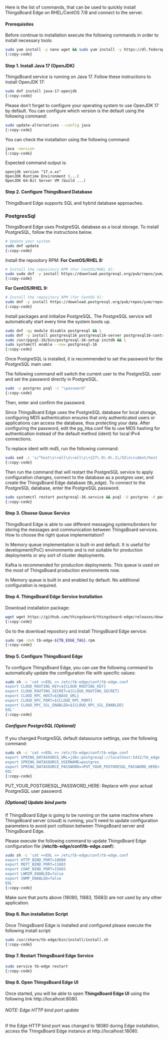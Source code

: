 Here is the list of commands, that can be used to quickly install ThingsBoard Edge on RHEL/CentOS 7/8 and connect to the server.

#### Prerequisites
Before continue to installation execute the following commands in order to install necessary tools:

```bash
sudo yum install -y nano wget && sudo yum install -y https://dl.fedoraproject.org/pub/epel/epel-release-latest-7.noarch.rpm
{:copy-code}
```

#### Step 1. Install Java 17 (OpenJDK)
ThingsBoard service is running on Java 17. Follow these instructions to install OpenJDK 17:

```bash
sudo dnf install java-17-openjdk
{:copy-code}
```

Please don't forget to configure your operating system to use OpenJDK 17 by default.
You can configure which version is the default using the following command:

```bash
sudo update-alternatives --config java
{:copy-code}
```

You can check the installation using the following command:

```bash
java -version
{:copy-code}
```

Expected command output is:

```text
openjdk version "17.x.xx"
OpenJDK Runtime Environment (...)
OpenJDK 64-Bit Server VM (build ...)
```

#### Step 2. Configure ThingsBoard Database
ThingsBoard Edge supports SQL and hybrid database approaches.

### PostgresSql
ThingsBoard Edge uses PostgreSQL database as a local storage.
To install PostgreSQL, follow the instructions below.

```bash
# Update your system
sudo dnf update
{:copy-code}
```

Install the repository RPM:
**For CentOS/RHEL 8:**

```bash
# Install the repository RPM (For CentOS/RHEL 8):
sudo sudo dnf -y install https://download.postgresql.org/pub/repos/yum/reporpms/EL-8-x86_64/pgdg-redhat-repo-latest.noarch.rpm
{:copy-code}
```

**For CentOS/RHEL 9:**

```bash
# Install the repository RPM (for CentOS 9):
sudo dnf -y install https://download.postgresql.org/pub/repos/yum/reporpms/EL-9-x86_64/pgdg-redhat-repo-latest.noarch.rpm
{:copy-code}
```

Install packages and initialize PostgreSQL. The PostgreSQL service will automatically start every time the system boots up.

```bash
sudo dnf -qy module disable postgresql && \
sudo dnf -y install postgresql16 postgresql16-server postgresql16-contrib && \
sudo /usr/pgsql-16/bin/postgresql-16-setup initdb && \
sudo systemctl enable --now postgresql-16
{:copy-code}
```

Once PostgreSQL is installed, it is recommended to set the password for the PostgreSQL main user.

The following command will switch the current user to the PostgreSQL user and set the password directly in PostgreSQL.

```bash
sudo -u postgres psql -c "\password"
{:copy-code}
```

Then, enter and confirm the password.

Since ThingsBoard Edge uses the PostgreSQL database for local storage, configuring MD5 authentication ensures that only authenticated users or 
applications can access the database, thus protecting your data. After configuring the password, 
edit the pg_hba.conf file to use MD5 hashing for authentication instead of the default method (ident) for local IPv4 connections.

To replace ident with md5, run the following command:

```bash
sudo sed -i 's/^host\s\+all\s\+all\s\+127\.0\.0\.1\/32\s\+ident/host    all             all             127.0.0.1\/32            md5/' /var/lib/pgsql/16/data/pg_hba.conf
{:copy-code}
```

Then run the command that will restart the PostgreSQL service to apply configuration changes, connect to the database as a postgres user, 
and create the ThingsBoard Edge database (tb_edge). To connect to the PostgreSQL database, enter the PostgreSQL password.

```bash
sudo systemctl restart postgresql-16.service && psql -U postgres -d postgres -h 127.0.0.1 -W -c "CREATE DATABASE tb_edge;"
{:copy-code}
```

#### Step 3. Choose Queue Service

ThingsBoard Edge is able to use different messaging systems/brokers for storing the messages and communication between ThingsBoard services. 
How to choose the right queue implementation?

In Memory queue implementation is built-in and default. It is useful for development(PoC) environments and is not suitable for production deployments or any sort of cluster deployments.

Kafka is recommended for production deployments. This queue is used on the most of ThingsBoard production environments now.

In Memory queue is built in and enabled by default. No additional configuration is required.

#### Step 4. ThingsBoard Edge Service Installation
Download installation package:

```bash
wget wget https://github.com/thingsboard/thingsboard-edge/releases/download/v${TB_EDGE_TAG}/tb-edge-${TB_EDGE_TAG}.rpm
{:copy-code}
```

Go to the download repository and install ThingsBoard Edge service:

```bash
sudo rpm -Uvh tb-edge-${TB_EDGE_TAG}.rpm
{:copy-code}
```

#### Step 5. Configure ThingsBoard Edge
To configure ThingsBoard Edge, you  can use the following command to automatically update the configuration file with specific values:

```bash
sudo sh -c 'cat <<EOL >> /etc/tb-edge/conf/tb-edge.conf
export CLOUD_ROUTING_KEY=${CLOUD_ROUTING_KEY}
export CLOUD_ROUTING_SECRET=${CLOUD_ROUTING_SECRET}
export CLOUD_RPC_HOST=${BASE_URL}
export CLOUD_RPC_PORT=${CLOUD_RPC_PORT}
export CLOUD_RPC_SSL_ENABLED=${CLOUD_RPC_SSL_ENABLED}
EOL'
{:copy-code}
```

##### Configure PostgreSQL (Optional)
If you changed PostgreSQL default datasource settings, use the following command:

```bash
sudo sh -c 'cat <<EOL >> /etc/tb-edge/conf/tb-edge.conf
export SPRING_DATASOURCE_URL=jdbc:postgresql://localhost:5432/tb_edge
export SPRING_DATASOURCE_USERNAME=postgres
export SPRING_DATASOURCE_PASSWORD=<PUT_YOUR_POSTGRESQL_PASSWORD_HERE>
EOL'
{:copy-code}
```

PUT_YOUR_POSTGRESQL_PASSWORD_HERE: Replace with your actual PostgreSQL user password.


##### [Optional] Update bind ports
If ThingsBoard Edge is going to be running on the same machine where ThingsBoard server (cloud) is running, you'll need to update configuration parameters to avoid port collision between ThingsBoard server and ThingsBoard Edge.

Please execute the following command to update ThingsBoard Edge configuration file (**/etc/tb-edge/conf/tb-edge.conf**):

```bash
sudo sh -c 'cat <<EOL >> /etc/tb-edge/conf/tb-edge.conf
export HTTP_BIND_PORT=18080
export MQTT_BIND_PORT=11883
export COAP_BIND_PORT=15683
export LWM2M_ENABLED=false
export SNMP_ENABLED=false
EOL'
{:copy-code}
```

Make sure that ports above (18080, 11883, 15683) are not used by any other application.

#### Step 6. Run installation Script
Once ThingsBoard Edge is installed and configured please execute the following install script:

```bash
sudo /usr/share/tb-edge/bin/install/install.sh
{:copy-code}
```

#### Step 7. Restart ThingsBoard Edge Service

```bash
sudo service tb-edge restart
{:copy-code}
```

#### Step 8. Open ThingsBoard Edge UI

Once started, you will be able to open **ThingsBoard Edge UI** using the following link http://localhost:8080.

###### NOTE: Edge HTTP bind port update

If the Edge HTTP bind port was changed to 18080 during Edge installation, access the ThingsBoard Edge instance at http://localhost:18080.

